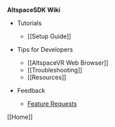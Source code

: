 **AltspaceSDK Wiki**

* Tutorials
    * [[Setup Guide]]

* Tips for Developers
    * [[AltspaceVR Web Browser]]
    * [[Troubleshooting]]
    * [[Resources]]

* Feedback
    * [Feature Requests] 

[[Home]]

[Feature Requests]: http://answers.altvr.com/spaces/14/index.html